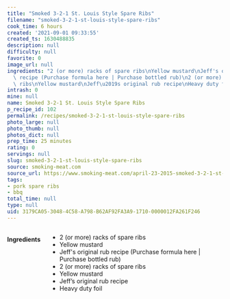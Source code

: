 ```yaml
---
title: "Smoked 3-2-1 St. Louis Style Spare Ribs"
filename: "smoked-3-2-1-st-louis-style-spare-ribs"
cook_time: 6 hours
created: '2021-09-01 09:33:55'
created_ts: 1630488835
description: null
difficulty: null
favorite: 0
image_url: null
ingredients: "2 (or more) racks of spare ribs\nYellow mustard\nJeff's original rub\
  \ recipe (Purchase formula here | Purchase bottled rub)\n2 (or more) racks of spare\
  \ ribs\nYellow mustard\nJeff\u2019s original rub recipe\nHeavy duty foil"
intrash: 0
mine: null
name: Smoked 3-2-1 St. Louis Style Spare Ribs
p_recipe_id: 102
permalink: /recipes/smoked-3-2-1-st-louis-style-spare-ribs
photo_large: null
photo_thumb: null
photos_dict: null
prep_time: 25 minutes
rating: 0
servings: null
slug: smoked-3-2-1-st-louis-style-spare-ribs
source: smoking-meat.com
source_url: https://www.smoking-meat.com/april-23-2015-smoked-3-2-1-st-louis-style-spare-ribs
tags:
- pork spare ribs
- bbq
total_time: null
type: null
uid: 3179CA05-3048-4C58-A798-B62AF92FA3A9-1710-0000012FA261F246
---
```

<div class="large-8 medium-7 columns" id="writeup">	</div><!-- #writeup -->
</div><!-- #row-one -->
<div class="row" id="row-two">	<div class="medium-4 small-5 columns" id="ingredients"><h4>Ingredients</h4><div class="box box-ingredients content"><ul>
<li>2 (or more) racks of spare ribs</li>
<li>Yellow mustard</li>
<li>Jeff's original rub recipe (Purchase formula here | Purchase bottled rub)</li>
<li>2 (or more) racks of spare ribs</li>
<li>Yellow mustard</li>
<li>Jeff’s original rub recipe</li>
<li>Heavy duty foil</li>
</ul>
</div>	</div>	<div class="medium-6 small-7 columns" id="directions">	</div>